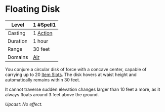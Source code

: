 # Floating Disk

| Level    | 1 #Spell1                                           |
| -------- | --------------------------------------------------- |
| Casting  | 1 [Action](../../../../Game%20Procedures/Action.md) |
| Duration | 1 hour                                              |
| Range    | 30 feet                                             |
| Domains  | [Air](../../../Spell%20Domains/Air.md)              |

You conjure a circular disk of force with a concave center, capable of carrying up to 20 [Item Slots](../../../../Player%20Characters/Derived%20Statistics/Item%20Slots.md). The disk hovers at waist height and automatically remains within 30 feet. 

It cannot traverse sudden elevation changes larger than 10 feet a more, as it always floats around 3 feet above the ground.

*Upcast: No effect.*



